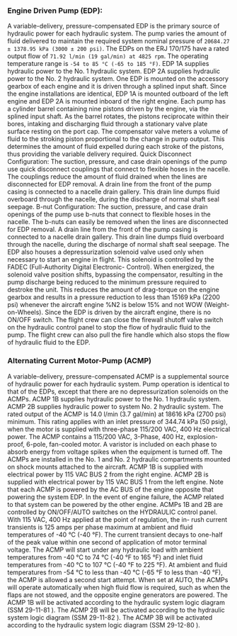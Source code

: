 ### Engine Driven Pump (EDP):

A variable-delivery, pressure-compensated EDP is the primary source of hydraulic power for each hydraulic system. The pump varies the amount of fluid delivered to maintain the required system nominal pressure of `20684.27 ± 1378.95 kPa (3000 ± 200 psi)`. The EDPs on the ERJ 170/175 have a rated output flow of `71.92 l/min (19 gal/min) at 4825 rpm`. The operating temperature range is `-54 to 85 °C (-65 to 185 °F)`. EDP 1A supplies hydraulic power to the No. 1 hydraulic system. EDP 2A supplies hydraulic power to the No. 2 hydraulic system. One EDP is mounted on the accessory gearbox of each engine and it is driven through a splined input shaft. Since the engine installations are identical, EDP 1A is mounted outboard of the left engine and EDP 2A is mounted inboard of the right engine. Each pump has a cylinder barrel containing nine pistons driven by the engine, via the splined input shaft. As the barrel rotates, the pistons reciprocate within their bores, intaking and discharging fluid through a stationary valve plate surface resting on the port cap. The compensator valve meters a volume of fluid to the stroking piston proportional to the change in pump output. This determines the amount of fluid expelled during each stroke of the pistons, thus providing the variable delivery required. Quick Disconnect Configuration: The suction, pressure, and case drain openings of the pump use quick disconnect couplings that connect to flexible hoses in the nacelle. The couplings reduce the amount of fluid drained when the lines are disconnected for EDP removal. A drain line from the front of the pump casing is connected to a nacelle drain gallery. This drain line dumps fluid overboard through the nacelle, during the discharge of normal shaft seal seepage. B-nut Configuration: The suction, pressure, and case drain openings of the pump use b-nuts that connect to flexible hoses in the nacelle. The b-nuts can easily be removed when the lines are disconnected for EDP removal. A drain line from the front of the pump casing is connected to a nacelle drain gallery. This drain line dumps fluid overboard through the nacelle, during the discharge of normal shaft seal seepage. The EDP also houses a depressurization solenoid valve used only when necessary to start an engine in flight. This solenoid is controlled by the FADEC (Full-Authority Digital Electronic- Control). When energized, the solenoid valve position shifts, bypassing the compensator, resulting in the pump discharge being reduced to the minimum pressure required to destroke the unit. This reduces the amount of drag-torque on the engine gearbox and results in a pressure reduction to less than 15169 kPa (2200 psi) whenever the aircraft engine %N2 is below 15% and not WOW (Weight-on-Wheels). Since the EDP is driven by the aircraft engine, there is no ON/OFF switch. The flight crew can close the firewall shutoff valve switch on the hydraulic control panel to stop the flow of hydraulic fluid to the pump. The flight crew can also pull the fire handle which also stops the flow of hydraulic fluid to the EDP.


### Alternating Current Motor-Pump (ACMP)
A variable-delivery, pressure-compensated ACMP is a
supplemental source of hydraulic power for each hydraulic
system. Pump operation is identical to that of the EDPs, except
that there are no depressurization solenoids on the ACMPs.
ACMP 1B supplies hydraulic power to the No. 1 hydraulic system.
ACMP 2B supplies hydraulic power to system No. 2 hydraulic
system. The rated output of the ACMP is 14.0 l/min (3.7 gal/min)
at 18616 kPa (2700 psi) minimum. This rating applies with an inlet
pressure of 344.74 kPa (50 psig), when the motor is supplied with
three-phase 115/200 VAC, 400 Hz electrical power.
The ACMP contains a 115/200 VAC, 3-Phase, 400 Hz, explosion-
proof, 6-pole, fan-cooled motor. A varistor is included on each
phase to absorb energy from voltage spikes when the equipment
is turned off.
The ACMPs are installed in the No. 1 and No. 2 hydraulic
compartments mounted on shock mounts attached to the aircraft.
ACMP 1B is supplied with electrical power by 115 VAC BUS 2
from the right engine.
ACMP 2B is supplied with electrical power by 115 VAC BUS 1
from the left engine.
Note that each ACMP is powered by the AC BUS of the engine
opposite that powering the system EDP. In the event of engine
failure, the ACMP related to that system can be powered by the
other engine.
ACMPs 1B and 2B are controlled by ON/OFF/AUTO switches on
the HYDRAULIC control panel.
With 115 VAC, 400 Hz applied at the point of regulation, the in-
rush current transients is 125 amps per phase maximum at
ambient and fluid temperatures of -40 °C (-40 °F). The current
transient decays to one-half of the peak value within one second
of application of motor terminal voltage. The ACMP will start
under any hydraulic load with ambient temperatures from -40 °C
to 74 °C (-40 °F to 165 °F) and inlet fluid temperatures from -40
°C to 107 °C (-40 °F to 225 °F). At ambient and fluid temperatures
from -54 °C to less than -40 °C (-65 °F to less than -40 °F), the
ACMP is allowed a second start attempt.
When set at AUTO, the ACMPs will operate automatically when
high fluid flow is required, such as when the flaps are not stowed,
and the opposite engine generators are powered.
The ACMP 1B will be activated according to the hydraulic system
logic diagram (SSM 29-11-81 ).
The ACMP 2B will be activated according to the hydraulic system
logic diagram (SSM 29-11-82 ).
The ACMP 3B will be activated according to the hydraulic system
logic diagram (SSM 29-12-80 ).